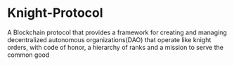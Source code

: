 # Knight-Protocol
A Blockchain protocol that provides a framework for creating and managing decentralized autonomous organizations(DAO) that operate like knight orders, with code of honor, a hierarchy of ranks and a mission to serve the common good
